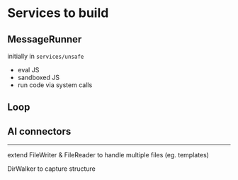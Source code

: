 # Services to build

## MessageRunner

initially in `services/unsafe`

- eval JS
- sandboxed JS
- run code via system calls

## Loop

## AI connectors

---

extend FileWriter & FileReader to handle multiple files (eg. templates)

DirWalker to capture structure
